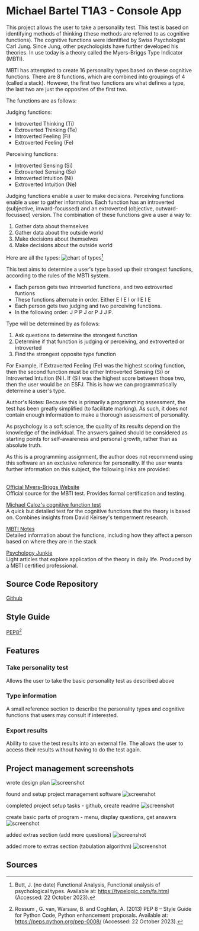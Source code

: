 # Michael Bartel T1A3 - Console App

This project allows the user to take a personality test.  This test is based on identifying methods of thinking (these methods are referred to as cognitive functions).  The cognitive functions were identified by Swiss Psychologist Carl Jung.  Since Jung, other psychologists have further developed his theories.  In use today is a theory called the Myers-Briggs Type Indicator (MBTI).

MBTI has attempted to create 16 personality types based on these cognitive functions.  There are 8 functions, which are combined into groupings of 4 (called a stack).  However, the first two functions are what defines a type, the last two are just the opposites of the first two.

The functions are as follows: <br>

Judging functions:
* Introverted Thinking (Ti)
* Extroverted Thinking (Te)
* Introverted Feeling (Fi)
* Extroverted Feeling (Fe)

Perceiving functions:
* Introverted Sensing (Si)
* Extroverted Sensing (Se)
* Introverted Intuition (Ni)
* Extroverted Intuition (Ne)

Judging functions enable a user to make decisions.  Perceiving functions enable a user to gather information.  Each function has an introverted (subjective, inward-focussed) and an extroverted (objective, outward-focussed) version.  The combination of these functions give a user a way to:

1. Gather data about themselves
1. Gather data about the outside world
1. Make decisions about themselves
1. Make decisions about the outside world

Here are all the types:
![chart of types](docs/types%20chart.jpg)[^1]

This test aims to determine a user's type based up their strongest functions, according to the rules of the MBTI system.

* Each person gets two introverted functions, and two extroverted funtions
* These functions alternate in order.  Either E I E I  or  I E I E
* Each person gets two judging and two perceiving functions.  
* In the following order: J P P J  or  P J J P.

Type will be determined by as follows:
1. Ask questions to determine the strongest function
1. Determine if that function is judging or perceiving, and extroverted or introverted
1. Find the strongest opposite type function

For Example, if Extraverted Feeling (Fe) was the highest scoring function, then the second function must be either Introverted Sensing (Si) or Introverted Intuition (Ni).  If (Si) was the highest score between those two, then the user would be an ESFJ.  This is how we can programmatically determine a user's type.

Author's Notes:  Because this is primarily a programming assessment, the test has been greatly simplified (to facilitate marking).  As such, it does not contain enough information to make a thorough assessment of personality.

As psychology is a soft science, the quality of its results depend on the knowledge of the individual.  The answers gained should be considered as starting points for self-awareness and personal growth, rather than as absolute truth.

As this is a programming assignment, the author does not recommend using this software an an exclusive reference for personality.  If the user wants further information on this subject, the following links are provided:<br><br>

[Official Myers-Briggs Website](https://www.themyersbriggs.com/en-US/)<br>
Official source for the MBTI test.  Provides formal certification and testing.

[Michael Caloz's cognitive function test](https://www.michaelcaloz.com/personality/)<br>
A quick but detailed test for the cognitive functions that the theory is based on.  Combines insights from David Keirsey's temperment research.

[MBTI Notes](https://mbti-notes.tumblr.com/)<br>
Detailed information about the functions, including how they affect a person based on where they are in the stack

[Psychology Junkie](https://www.psychologyjunkie.com/)<br>
Light articles that explore application of the theory in daily life.  Produced by a MBTI certified professional.

## Source Code Repository
[Github](https://github.com/Caxhimel/T1A3)

## Style Guide ##
[PEP8](https://pep8.org/)[^2]

## Features

### Take personality test
Allows the user to take the basic personality test as described above
### Type information
A small reference section to describe the personality types and cognitive functions that users may consult if interested.
### Export results
Ability to save the test results into an external file.  The allows the user to access their results without having to do the test again.

## Project management screenshots
wrote design plan
![screenshot](docs/screenshot%201.png)

found and setup project management software
![screenshot](docs/screenshot%202.png)

completed project setup tasks - github, create readme
![screenshot](docs/screenshot%203.png)

create basic parts of program - menu, display questions, get answers
![screenshot](docs/screenshot%204.png)

added extras section (add more questions)
![screenshot](docs/screenshot%205.png)

added more to extras section (tabulation algorithm)
![screenshot](docs/screenshot%206.png)


## Sources
[^1]: Butt, J. (no date) Functional Analysis, Functional analysis of psychological types. Available at: https://typelogic.com/fa.html (Accessed: 22 October 2023). 

[^2]:Rossum , G. van, Warsaw, B. and Coghlan, A. (2013) PEP 8 – Style Guide for Python Code, Python enhancement proposals. Available at: https://peps.python.org/pep-0008/ (Accessed: 22 October 2023). 
